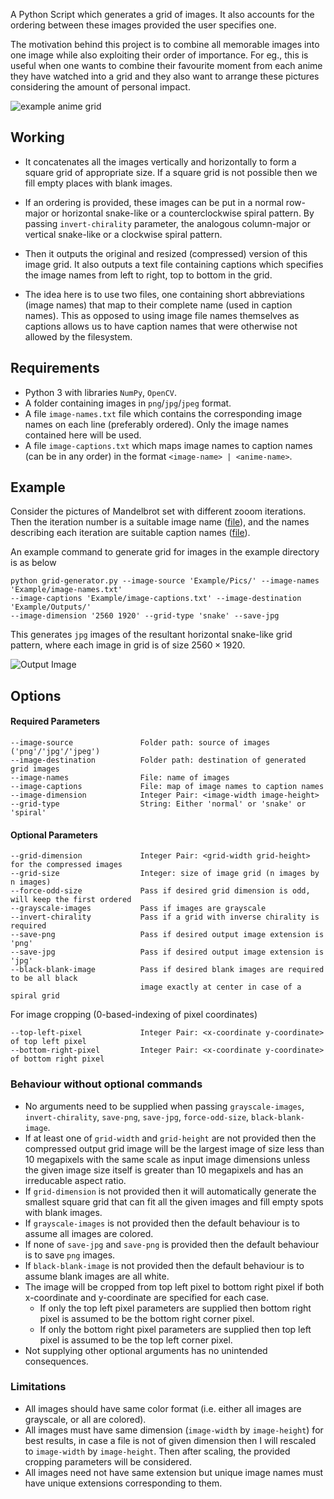 A Python Script which generates a grid of images. It also accounts for the ordering between these images provided the user specifies one.

The motivation behind this project is to combine all memorable images into one image while also exploiting their order of importance. For eg., this is useful when one wants to combine their favourite moment from each anime they have watched into a grid and they also want to arrange these pictures considering the amount of personal impact.

![example anime grid](https://github.com/paramrathour/website-assets/blob/main/anime-grid.jpg)

## Working
- It concatenates all the images vertically and horizontally to form a square grid of appropriate size. If a square grid is not possible then we fill empty places with blank images.

- If an ordering is provided, these images can be put in a normal row-major or horizontal snake-like or a counterclockwise spiral pattern. By passing `invert-chirality` parameter, the analogous column-major or vertical snake-like or a clockwise spiral pattern.

- Then it outputs the original and resized (compressed) version of this image grid. It also outputs a text file containing captions which specifies the image names from left to right, top to bottom in the grid. 

- The idea here is to use two files, one containing short abbreviations (image names) that map to their complete name (used in caption names). This as opposed to using image file names themselves as captions allows us to have caption names that were otherwise not allowed by the filesystem.

## Requirements
- Python 3 with libraries `NumPy`, `OpenCV`.
- A folder containing images in `png`/`jpg`/`jpeg` format.
- A file `image-names.txt` file which contains the corresponding image names on each line (preferably ordered). Only the image names contained here will be used.
- A file `image-captions.txt` which maps image names to caption names (can be in any order) in the format `<image-name> | <anime-name>`. 

## Example
Consider the pictures of Mandelbrot set with different zooom iterations. Then the iteration number is a suitable image name ([file](Example/image-names.txt)), and the names describing each iteration are suitable caption names ([file](Example/image-captions.txt)).

An example command to generate grid for images in the example directory is as below
```
python grid-generator.py --image-source 'Example/Pics/' --image-names 'Example/image-names.txt'
--image-captions 'Example/image-captions.txt' --image-destination 'Example/Outputs/'
--image-dimension '2560 1920' --grid-type 'snake' --save-jpg
```
This generates `jpg` images of the resultant horizontal snake-like grid pattern, where each image in grid is of size $2560\times1920$.

<img src="Example/Outputs/4by4.jpg" alt="Output Image" style="width=100%"/>

## Options
#### Required Parameters
    --image-source               Folder path: source of images ('png'/'jpg'/'jpeg')
    --image-destination          Folder path: destination of generated grid images
    --image-names                File: name of images
    --image-captions             File: map of image names to caption names
    --image-dimension            Integer Pair: <image-width image-height>
    --grid-type                  String: Either 'normal' or 'snake' or 'spiral'
#### Optional Parameters
    --grid-dimension             Integer Pair: <grid-width grid-height> for the compressed images
    --grid-size                  Integer: size of image grid (n images by n images)
    --force-odd-size             Pass if desired grid dimension is odd, will keep the first ordered
    --grayscale-images           Pass if images are grayscale
    --invert-chirality           Pass if a grid with inverse chirality is required
    --save-png                   Pass if desired output image extension is 'png'
    --save-jpg                   Pass if desired output image extension is 'jpg'
    --black-blank-image          Pass if desired blank images are required to be all black
                                 image exactly at center in case of a spiral grid

For image cropping (0-based-indexing of pixel coordinates)

    --top-left-pixel             Integer Pair: <x-coordinate y-coordinate> of top left pixel
    --bottom-right-pixel         Integer Pair: <x-coordinate y-coordinate> of bottom right pixel

### Behaviour without optional commands
- No arguments need to be supplied when passing `grayscale-images`, `invert-chirality`, `save-png`, `save-jpg`, `force-odd-size`, `black-blank-image`.
- If at least one of `grid-width` and `grid-height` are not provided then the compressed output grid image will be the largest image of size less than 10 megapixels with the same scale as input image dimensions unless the given image size itself is greater than 10 megapixels and has an irreducable aspect ratio.
- If `grid-dimension` is not provided then it will automatically generate the smallest square grid that can fit all the given images and fill empty spots with blank images.
- If `grayscale-images` is not provided then the default behaviour is to assume all images are colored.
- If none of `save-jpg` and `save-png` is provided then the default behaviour is to save `png` images.
- If `black-blank-image` is not provided then the default behaviour is to assume blank images are all white.
- The image will be cropped from top left pixel to bottom right pixel if both x-coordinate and y-coordinate are specified for each case.
  - If only the top left pixel parameters are supplied then bottom right pixel is assumed to be the bottom right corner pixel.
  - If only the bottom right pixel parameters are supplied then top left pixel is assumed to be the top left corner pixel.
- Not supplying other optional arguments has no unintended consequences.

### Limitations
- All images should have same color format (i.e. either all images are grayscale, or all are colored).
- All images must have same dimension (`image-width` by `image-height`) for best results, in case a file is not of given dimension then I will rescaled to `image-width` by `image-height`. Then after scaling, the provided cropping parameters will be considered.
- All images need not have same extension but unique image names must have unique extensions corresponding to them.
